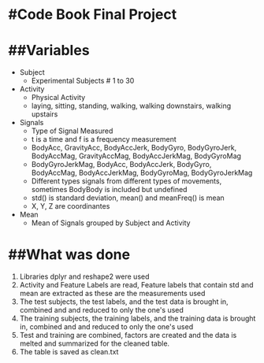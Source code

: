 #Code Book Final Project
============================

##Variables
============================

* Subject
  * Experimental Subjects # 1 to 30
* Activity
  * Physical Activity
  * laying, sitting, standing, walking, walking downstairs, walking upstairs
* Signals
  * Type of Signal Measured
  * t is a time and f is a frequency measurement
  * BodyAcc, GravityAcc, BodyAccJerk, BodyGyro, BodyGyroJerk, BodyAccMag, GravityAccMag, BodyAccJerkMag, BodyGyroMag
  * BodyGyroJerkMag, BodyAcc, BodyAccJerk, BodyGyro, BodyAccMag, BodyAccJerkMag, BodyGyroMag, BodyGyroJerkMag
  * Different types signals from different types of movements, sometimes BodyBody is included but undefined
  * std() is standard deviation, mean() and meanFreq() is mean
  * X, Y, Z are coordinantes
* Mean
  * Mean of Signals grouped by Subject and Activity
 
##What was done
===========================
1. Libraries dplyr and reshape2 were used
2. Activity and Feature Labels are read, Feature labels that contain std and mean are extracted as these are the measurements used
3. The test subjects, the test labels, and the test data is brought in, combined and and reduced to only the one's used
4. The training subjects, the training labels, and the training data is brought in, combined and and reduced to only the one's used
5. Test and training are combined, factors are created and the data is melted and summarized for the cleaned table.
6. The table is saved as clean.txt